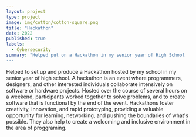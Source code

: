 ```yaml
---
layout: project
type: project
image: img/cotton/cotton-square.png
title: "Hackathon"
date: 2022
published: true
labels:
  - Cybersecurity
summary: "Helped put on a Hackathon in my senior year of High School
---
```


Helped to set up and produce a Hackathon hosted by my school in my senior year of high school. A hackathon is an event where programmers, designers, and other interested individuals collaborate intensively on software or hardware projects. Hosted over the course of several hours on a weekend, participants worked together to solve problems, and to create software that is functional by the end of the event. Hackathons foster creativity, innovation, and rapid prototyping, providing a valuable opportunity for learning, networking, and pushing the boundaries of what's possible. They also help to create a welcoming and inclusive environment in the area of proggraming.
